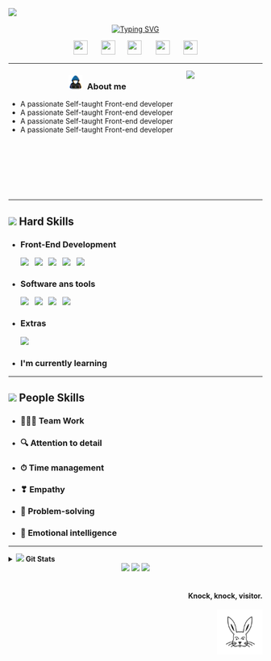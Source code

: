  <a href="https://visitorbadge.io/status?path=https%3A%2F%2Fgithub.com%2Fapocsenpai"><img src="https://api.visitorbadge.io/api/daily?path=https%3A%2F%2Fgithub.com%2Fapocsenpai&label=profile.dailyVisitors&labelColor=%23003b00&countColor=%23008f11&style=plastic&labelStyle=none"/></a>
<p align="center">
<a href="https://git.io/typing-svg"><img src="https://readme-typing-svg.demolab.com?font=Fira+Code&weight=700&size=25&duration=4000&pause=1000&color=00FF41&center=true&width=443&height=80&lines=%F0%9F%96%96+Hello+World!;I'm+Jon;Follow+the+white+rabbit.+%F0%9F%90%87" alt="Typing SVG" /></a>
</p>

<div align="center">
  
  <!-- Contacts tags -->
<a href="mailto:sennasjonatas@gmail.com"><img height="28" width="28" src="https://cdn.simpleicons.org/gmail/00FF41" /></a>
&#8287;&#8287;&#8287;&#8287;&#8287;
<a href="https://github.com/apocsenpai"><img height="28" width="28" src="https://cdn.simpleicons.org/github/00FF41" /></a>&#8287;&#8287;&#8287;&#8287;&#8287;
<a href="https://www.linkedin.com/in/jonatas-sennas-69a359221/"><img height="28" width="28" src="https://cdn.simpleicons.org/linkedin/00FF41" /></a>
&#8287;&#8287;&#8287;&#8287;&#8287;
<a href="https://discordapp.com/users/319828221933649920"><img height="28" width="28" src="https://cdn.simpleicons.org/discord/00FF41" /></a>
&#8287;&#8287;&#8287;&#8287;&#8287;
<a href="https://twitter.com/apocsenpai"><img height="28" width="28" src="https://cdn.simpleicons.org/twitter/00FF41" /></a>

</div>

<hr>
<img align="right" src="https://i.giphy.com/media/smzfl3E7a4iHK/giphy.webp" height="auto" width="30%">
<h3 align="center"> <img src="https://github.com/0xAbdulKhalid/0xAbdulKhalid/raw/main/assets/mdImages/about_me.gif" width="28px" alt="About me"/>&#8287; <b> About me </b> </h3>



<ul>
  <li>A passionate Self-taught Front-end developer</li>
  <li>A passionate Self-taught Front-end developer</li>
  <li>A passionate Self-taught Front-end developer</li>
  <li>A passionate Self-taught Front-end developer</li>
 
 </ul>
 
 <br><br><br><br><br><br>
 <hr>

<!-- Hard skills -->
  <h2><img src="https://media2.giphy.com/media/QssGEmpkyEOhBCb7e1/giphy.gif?cid=ecf05e47a0n3gi1bfqntqmob8g9aid1oyj2wr3ds3mg700bl&rid=giphy.gif" width ="25"><b>  Hard Skills</b></h2>
<ul>
  <li>
    <h3>Front-End Development</h3>
    <img height="auto" width="40" src="https://cdn.simpleicons.org/html5/E34F26" />&#8287;&#8287;
    <img height="auto" width="40" src="https://cdn.simpleicons.org/css3/1572B6" />&#8287;&#8287;
    <img height="auto" width="40" src="https://cdn.simpleicons.org/javascript/F7DF1E" />&#8287;&#8287;
    <img height="auto" width="40" src="https://cdn.simpleicons.org/bootstrap/7952B3" />&#8287;&#8287;
    <img height="auto" width="40" src="https://cdn.simpleicons.org/sass/CC6699" />&#8287;&#8287;
  </li>
  <li>
    <h3>Software ans tools</h3>
    <img height="auto" width="40" src="https://cdn.simpleicons.org/git/F05032" />&#8287;&#8287;
    <img height="auto" width="40" src="https://cdn.simpleicons.org/github/999999" />&#8287;&#8287;
    <img height="auto" width="40" src="https://cdn.simpleicons.org/linux/FCC624" />&#8287;&#8287;
    <img height="auto" width="40" src="https://cdn.simpleicons.org/visualstudio/5C2D91" />
  </li>
  <li>
    <h3>Extras</h3>
    <img height="auto" width="40" src="https://cdn.simpleicons.org/gnometerminal/008F11" />&#8287;&#8287;
  </li>
  <li><h3>I'm currently learning</h3></li>
 </ul>
 <hr>
<!-- People skills -->
  <h2><img src="https://i.giphy.com/media/oH9EpHYhOtlIZipqpk/giphy.webp" width ="40"><b>  People Skills</b></h2>
<ul>
  <li><h3>👨‍👧‍👦 Team Work</h3></li>
  <li><h3>🔍 Attention to detail</h3></li>
  <li><h3>⏱ Time management</h3></li>
  <li><h3>❣ Empathy</h3></li>
  <li><h3>🧩 Problem-solving</h3></li>
  <li><h3>🧠 Emotional intelligence</h3></li>
 </ul>
 <hr>
<details>
<summary> <img src="https://next3-assets.s3.amazonaws.com/activities/1320/backgrounds-1495419106-graphs_a3_72dpi.gif" width ="25"><b>  Git Stats</b></summary>
<br>
  <div align="center">
<picture>
<source 
  srcset="https://github-readme-stats.vercel.app/api/top-langs/?username=apocsenpai&bg_color=00000000&title_color=008F11&icon_color=008F11&text_color=fafafa"
  media="(prefers-color-scheme: dark)"
/>
<source
  srcset="https://github-readme-stats.vercel.app/api/top-langs/?username=apocsenpai&bg_color=00000000&title_color=003B00&icon_color=008F11&text_color=040404"
  media="(prefers-color-scheme: light), (prefers-color-scheme: no-preference)"
/>
<img src="https://github-readme-stats.vercel.app/api/top-langs/?username=apocsenpai" />
</picture>
    &#8287;&#8287;
    <picture>
<source 
  srcset="https://github-readme-stats.vercel.app/api?username=apocsenpai&show_icons=true&bg_color=00000000&title_color=008F11&icon_color=008F11&text_color=fafafa"
  media="(prefers-color-scheme: dark)"
/>
<source
  srcset="https://github-readme-stats.vercel.app/api?username=apocsenpai&show_icons=true&bg_color=00000000&title_color=003B00&icon_color=008F11&text_color=040404"
  media="(prefers-color-scheme: light), (prefers-color-scheme: no-preference)"
/>
<img src="https://github-readme-stats.vercel.app/api?username=anuraghazra&show_icons=true" />
</picture>
  </div>
</details>

<div align="center">
  <a href="https://github.com/apocsenpai/Projeto_04_parrotsCardGame"/><img width="320px" src="https://github-readme-stats.vercel.app/api/pin/?username=apocsenpai&repo=Projeto_04_parrotsCardGame" /><a>
<a href="https://github.com/jansenosorio/buzzquizz"/><img width="320px" src="https://github-readme-stats.vercel.app/api/pin/?username=jansenosorio&repo=buzzquizz" /><a>
<a href="https://github.com/apocsenpai/BatePapoUol"/><img width="320px" src="https://github-readme-stats.vercel.app/api/pin/?username=apocsenpai&repo=BatePapoUol" /><a>
  </div>

<br>
 <h4 align="right">Knock, knock, visitor.</h4>
 <picture>
<source 
  srcset="./whiteRabbit.png"
  media="(prefers-color-scheme: dark)"
/>
<source
  srcset="./rabbit.png"
  media="(prefers-color-scheme: light), (prefers-color-scheme: no-preference)"
/>
  <img align="right" width="90px" src="./rabbit.png"/>
</picture>

<!--
Color pallette

Vampire Black - #0D0208
Dark Green - #003B00
Islamic Green - #008F11
Malachite - #00FF41
-->
